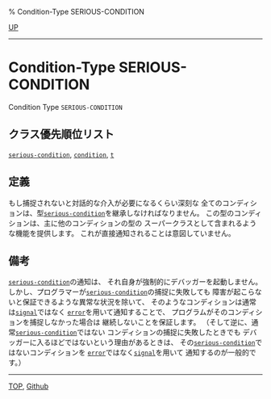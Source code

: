 % Condition-Type SERIOUS-CONDITION

[UP](9.2.html)  

---

# Condition-Type **SERIOUS-CONDITION**


Condition Type `SERIOUS-CONDITION`


## クラス優先順位リスト

[`serious-condition`](9.2.serious-condition.html),
[`condition`](9.2.condition.html),
[`t`](4.4.t-system-class.html)


## 定義

もし捕捉されないと対話的な介入が必要になるくらい深刻な
全てのコンディションは、型[`serious-condition`](9.2.serious-condition.html)を継承しなければなりません。
この型のコンディションは、主に他のコンディションの型の
スーパークラスとして含まれるような機能を提供します。
これが直接通知されることは意図していません。


## 備考

[`serious-condition`](9.2.serious-condition.html)の通知は、
それ自身が強制的にデバッガーを起動しません。
しかし、プログラマーが[`serious-condition`](9.2.serious-condition.html)の捕捉に失敗しても
障害が起こらないと保証できるような異常な状況を除いて、
そのようなコンディションは通常は[`signal`](9.2.signal.html)ではなく
[`error`](9.2.error-function.html)を用いて通知することで、
プログラムがそのコンディションを捕捉しなかった場合は
継続しないことを保証します。
（そして逆に、通常[`serious-condition`](9.2.serious-condition.html)ではない
コンディションの捕捉に失敗したときでも
デバッガーに入るほどではないという理由があるときは、
その[`serious-condition`](9.2.serious-condition.html)ではないコンディションを
[`error`](9.2.error-function.html)ではなく[`signal`](9.2.signal.html)を用いて
通知するのが一般的です。）


---
[TOP](index.html),  [Github](https://github.com/nptcl/npt-japanese)

